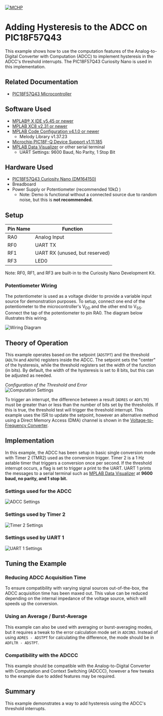 <!-- Please do not change this logo with link -->
[![MCHP](images/microchip.png)](https://www.microchip.com)

# Adding Hysteresis to the ADCC on PIC18F57Q43

This example shows how to use the computation features of the Analog-to-Digital Converter with Computation (ADCC) to implement hysteresis in the ADCC's threshold interrupts. The PIC18F57Q43 Curiosity Nano is used in this implementation.

## Related Documentation  
* [PIC18F57Q43 Microcontroller](https://www.microchip.com/wwwproducts/en/PIC18F57Q43?utm_source=GitHub&utm_medium=TextLink&utm_campaign=MCU8_MMTCha_PIC18FQ43&utm_content=pic18f57q43-hysteresis-adcc-mplab-mcc-github)

## Software Used  
* [MPLAB® X IDE v5.45 or newer](https://www.microchip.com/en-us/development-tools-tools-and-software/mplab-x-ide?utm_source=GitHub&utm_medium=TextLink&utm_campaign=MCU8_MMTCha_PIC18FQ43&utm_content=pic18f57q43-hysteresis-adcc-mplab-mcc-github)
* [MPLAB XC8 v2.31 or newer](https://www.microchip.com/en-us/development-tools-tools-and-software/mplab-xc-compilers?utm_source=GitHub&utm_medium=TextLink&utm_campaign=MCU8_MMTCha_PIC18FQ43&utm_content=pic18f57q43-hysteresis-adcc-mplab-mcc-github)
* [MPLAB Code Configuration v4.1.0 or newer](https://www.microchip.com/mplab/mplab-code-configurator?utm_source=GitHub&utm_medium=TextLink&utm_campaign=MCU8_MMTCha_PIC18FQ43&utm_content=pic18f57q43-hysteresis-adcc-mplab-mcc-github)
  * Melody Library v1.37.23
* [Microchip PIC18F-Q Device Support v1.11.185](https://packs.download.microchip.com/)
* [MPLAB Data Visualizer](https://www.microchip.com/en-us/development-tools-tools-and-software/embedded-software-center/mplab-data-visualizer?utm_source=GitHub&utm_medium=TextLink&utm_campaign=MCU8_MMTCha_PIC18FQ43&utm_content=pic18f57q43-hysteresis-adcc-mplab-mcc-github) or other serial terminal
  * UART Settings: 9600 Baud, No Parity, 1 Stop Bit

## Hardware Used  
* [PIC18F57Q43 Curiosity Nano (DM164150)](https://www.microchip.com/developmenttools/ProductDetails/DM164150?utm_source=GitHub&utm_medium=TextLink&utm_campaign=MCU8_MMTCha_PIC18FQ43&utm_content=pic18f57q43-hysteresis-adcc-mplab-mcc-github)
* Breadboard
* Power Supply or Potentiometer (recommended 10k&#8486; )
  * Note: Demo is functional without a connected source due to random noise, but this is **not recommended.**

## Setup  
| Pin Name | Function
| -------- | --------
| RA0      | Analog Input
| RF0      | UART TX
| RF1      | UART RX (unused, but reserved)
| RF3      | LED0

Note: RF0, RF1, and RF3 are built-in to the Curiosity Nano Development Kit.

### Potentiometer Wiring  
The potentiometer is used as a voltage divider to provide a variable input source for demonstration purposes. To setup, connect one end of the potentiometer to the microcontroller's V<sub>DD</sub> and the other end to V<sub>SS</sub>. Connect the tap of the potentiometer to pin RA0. The diagram below illustrates this wiring.

![Wiring Diagram](./images/wiring.png)

## Theory of Operation  
This example operates based on the setpoint (`ADSTPT`) and the threshold (`ADLTH` and `ADUTH`) registers inside the ADCC. The setpoint sets the "center" of the hysteresis, while the threshold registers set the width of the function (in bits). By default, the width of the hysteresis is set to 8 bits, but this can be adjusted as needed.

*Configuration of the Threshold and Error*  
![Computation Settings](./images/computationSettings.PNG)  

To trigger an interrupt, the difference between a result (`ADRES` or `ADFLTR`) must be greater than or less than the number of bits set by the thresholds. If this is true, the threshold test will trigger the threshold interrupt. This example uses the ISR to update the setpoint, however an alternative method using a Direct Memory Access (DMA) channel is shown in the [Voltage-to-Frequency Converter](https://github.com/microchip-pic-avr-examples/pic18f57q43-v-to-f-mplab-mcc).

## Implementation  
In this example, the ADCC has been setup in basic single conversion mode with Timer 2 (TMR2) used as the conversion trigger. Timer 2 is a 1 Hz astable timer that triggers a conversion once per second. If the threshold interrupt occurs, a flag is set to trigger a print to the UART. UART 1 prints the messages to a serial terminal such as [MPLAB Data Visualizer](https://www.microchip.com/en-us/development-tools-tools-and-software/embedded-software-center/mplab-data-visualizer?utm_source=GitHub&utm_medium=TextLink&utm_campaign=MCU8_MMTCha_PIC18FQ43&utm_content=pic18f57q43-hysteresis-adcc-mplab-mcc-github) at **9600 baud, no parity, and 1 stop bit.**

### Settings used for the ADCC  
![ADCC Settings](./images/ADCCSettings.PNG)  

### Settings used by Timer 2  
![Timer 2 Settings](./images/TMR2Settings.PNG)  


### Settings used by UART 1
![UART 1 Settings](./images/UARTSettings.PNG)


## Tuning the Example  

### Reducing ADCC Acquisition Time  
To ensure compatibility with varying signal sources out-of-the-box, the ADCC acquisition time has been maxed out. This value can be reduced depending on the internal impedance of the voltage source, which will speeds up the conversion.

### Using an Average / Burst-Average  
This example can also be used with averaging or burst-averaging modes, but it requires a tweak to the error calculation mode set in `ADCON3`. Instead of using `ADRES - ADSTPT` for calculating the difference, the mode should be in `ADFLTR - ADSTPT`.

### Compatibility with the ADCCC  
This example should be compatible with the Analog-to-Digital Converter with Computation and Context Switching (ADCCC), however a few tweaks to the example due to added features may be required.

## Summary  
This example demonstrates a way to add hysteresis using the ADCC's threshold interrupts.
